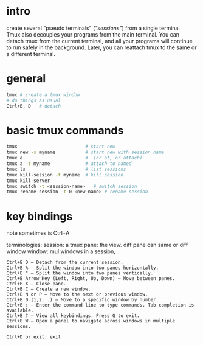 # intro  
create several "pseudo terminals" (*"sessions"*) from a single terminal  
Tmux also decouples your programs from the main terminal. You can detach tmux from the current terminal, and all your programs will continue to run safely in the background. Later, you can reattach tmux to the same or a different terminal.

# general
```bash
tmux # create a tmux window
# do things as usual
Ctrl+B, D   # detach
```


# basic tmux commands
```bash
tmux                         # start new
tmux new -s myname           # start new with session name
tmux a                       #  (or at, or attach)
tmux a -t myname             # attach to named
tmux ls                      # list sessions
tmux kill-session -t myname  # kill session
tmux kill-server
tmux switch -t <session-name>   # switch session
tmux rename-session -t 0 <new-name> # rename session
```

# key bindings

note sometimes is Ctrl+A  

terminologies: 
    session: a tmux 
    pane: the view. diff pane can same or diff window
    window: mul windows in a session, 

```
Ctrl+B D — Detach from the current session.
Ctrl+B % — Split the window into two panes horizontally.
Ctrl+B " — Split the window into two panes vertically.
Ctrl+B Arrow Key (Left, Right, Up, Down) — Move between panes.
Ctrl+B X — Close pane.
Ctrl+B C — Create a new window.
Ctrl+B N or P — Move to the next or previous window.
Ctrl+B 0 (1,2...) — Move to a specific window by number.
Ctrl+B : — Enter the command line to type commands. Tab completion is available.
Ctrl+B ? — View all keybindings. Press Q to exit.
Ctrl+B W — Open a panel to navigate across windows in multiple sessions.

Ctrl+D or exit: exit
```